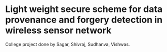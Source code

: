 # Light weight secure scheme for data provenance and forgery detection in wireless sensor network

College project done by Sagar, Shivraj, Sudhanva, Vishwas.
